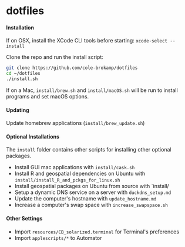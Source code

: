 # dotfiles

#### Installation

If on OSX, install the XCode CLI tools before starting: `xcode-select --install`

Clone the repo and run the install script:

```bash
git clone https://github.com/cole-brokamp/dotfiles
cd ~/dotfiles
./install.sh
```
If on a Mac, `install/brew.sh` and `install/macOS.sh` will be run to install programs and set macOS options.

#### Updating

Update homebrew applications (`install/brew_update.sh`)

#### Optional Installations

The `install` folder contains other scripts for installing other optional packages.

- Install GUI mac applications with `install/cask.sh`
- Install R and geospatial dependencies on Ubuntu with `install/install_R_and_pckgs_for_linux.sh`
- Install geospatial packages on Ubuntu from source with `install/
- Setup a dynamic DNS service on a server with `duckdns_setup.md`
- Update the computer's hostname with `update_hostname.md`
- Increase a computer's swap space with `increase_swapspace.sh`

#### Other Settings

- Import `resources/CB_solarized.terminal` for Terminal's preferences
- Import `applescripts/*` to Automator
